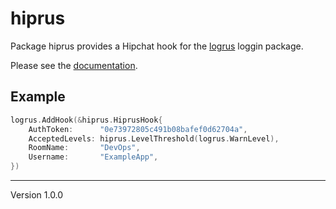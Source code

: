 hiprus
==========

Package hiprus provides a Hipchat hook for the [logrus] loggin package.

Please see the [documentation].

## Example

```Go
logrus.AddHook(&hiprus.HiprusHook{
	AuthToken:      "0e73972805c491b08bafef0d62704a",
	AcceptedLevels: hiprus.LevelThreshold(logrus.WarnLevel),
	RoomName:       "DevOps",
	Username:       "ExampleApp",
})
```

[logrus]: https://github.com/sirupsen/logrus
[documentation]: http://godoc.org/github.com/nubo/hiprus

---
Version 1.0.0

